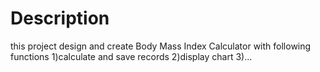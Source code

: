 # Description
this project design and create Body Mass Index Calculator  with following functions
1)calculate and save records
2)display chart
3)...
